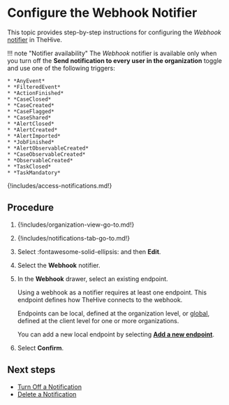 # Configure the Webhook Notifier

This topic provides step-by-step instructions for configuring the *Webhook* [notifier](../about-notifications.md#notifiers) in TheHive.

!!! note "Notifier availability"
    The *Webhook* notifier is available only when you turn off the **Send notification to every user in the organization** toggle and use one of the following triggers:

    * *AnyEvent*  
    * *FilteredEvent*  
    * *ActionFinished*  
    * *CaseClosed*  
    * *CaseCreated*  
    * *CaseFlagged*  
    * *CaseShared*  
    * *AlertClosed*  
    * *AlertCreated*  
    * *AlertImported*  
    * *JobFinished*  
    * *AlertObservableCreated*  
    * *CaseObservableCreated*  
    * *ObservableCreated*  
    * *TaskClosed*  
    * *TaskMandatory*

{!includes/access-notifications.md!}

<h2>Procedure</h2>

1. {!includes/organization-view-go-to.md!}

2. {!includes/notifications-tab-go-to.md!}

3. Select :fontawesome-solid-ellipsis: and then **Edit**.

4. Select the **Webhook** notifier.

5. In the **Webhook** drawer, select an existing endpoint.

    Using a webhook as a notifier requires at least one endpoint. This endpoint defines how TheHive connects to the webhook.

    Endpoints can be local, defined at the organization level, or [global](../../../../../administration/add-a-global-endpoint.md), defined at the client level for one or more organizations.

    You can add a new local endpoint by selecting [**Add a new endpoint**](../../manage-endpoints/add-webhook-endpoint.md).

6. Select **Confirm**.

<h2>Next steps</h2>

* [Turn Off a Notification](../turn-off-a-notification.md)
* [Delete a Notification](../delete-a-notification.md)